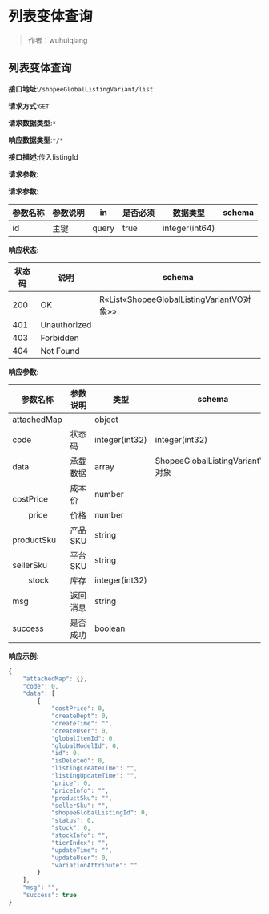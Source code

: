 # 列表变体查询

> 作者：wuhuiqiang

## 列表变体查询


**接口地址**:`/shopeeGlobalListingVariant/list`


**请求方式**:`GET`


**请求数据类型**:`*`


**响应数据类型**:`*/*`


**接口描述**:传入listingId


**请求参数**:


**请求参数**:


| 参数名称 | 参数说明 | in    | 是否必须 | 数据类型 | schema |
| -------- | -------- | ----- | -------- | -------- | ------ |
|id|主键|query|true|integer(int64)||


**响应状态**:


| 状态码 | 说明 | schema |
| -------- | -------- | ----- | 
|200|OK|R«List«ShopeeGlobalListingVariantVO对象»»|
|401|Unauthorized||
|403|Forbidden||
|404|Not Found||


**响应参数**:


| 参数名称 | 参数说明 | 类型 | schema |
| -------- | -------- | ----- |----- | 
|attachedMap||object||
|code|状态码|integer(int32)|integer(int32)|
|data|承载数据|array|ShopeeGlobalListingVariantVO对象|
|&emsp;&emsp;costPrice|成本价|number||
|&emsp;&emsp;price|价格|number||
|&emsp;&emsp;productSku|产品SKU|string||
|&emsp;&emsp;sellerSku|平台SKU|string||
|&emsp;&emsp;stock|库存|integer(int32)||
|msg|返回消息|string||
|success|是否成功|boolean||


**响应示例**:
```javascript
{
	"attachedMap": {},
	"code": 0,
	"data": [
		{
			"costPrice": 0,
			"createDept": 0,
			"createTime": "",
			"createUser": 0,
			"globalItemId": 0,
			"globalModelId": 0,
			"id": 0,
			"isDeleted": 0,
			"listingCreateTime": "",
			"listingUpdateTime": "",
			"price": 0,
			"priceInfo": "",
			"productSku": "",
			"sellerSku": "",
			"shopeeGlobalListingId": 0,
			"status": 0,
			"stock": 0,
			"stockInfo": "",
			"tierIndex": "",
			"updateTime": "",
			"updateUser": 0,
			"variationAttribute": ""
		}
	],
	"msg": "",
	"success": true
}
```